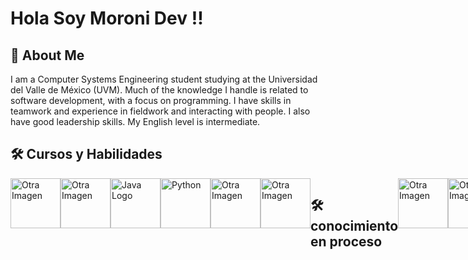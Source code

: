 # Hola Soy Moroni Dev !!
## 🚀 About Me
I am a Computer Systems Engineering student studying at the Universidad del Valle de México (UVM). Much of the knowledge I handle is related to software development, with a focus on programming. I have skills in teamwork and experience in fieldwork and interacting with people. I also have good leadership skills. My English level is intermediate.

## 🛠 Cursos y Habilidades
<div style="display: flex;">
  <a href="URL_DEL_ENLACE_5"><img src="https://imgur.com/yrnw5tN.png" alt="Otra Imagen" width="80"></a>
  <a href="URL_DEL_ENLACE_3"><img src="https://imgur.com/xsJ2cuH.png" alt="Otra Imagen" width="80"></a>
  <a href="URL_DEL_ENLACE_2"><img src="https://imgur.com/BZ7AfFX.png" alt="Java Logo" width="80"></a>
  <a href="URL_DEL_ENLACE_4"><img src="https://imgur.com/WqJuHmp.png" alt="Python" width="80"></a>
  <a href="URL_DEL_ENLACE_7"><img src="https://imgur.com/sg4JPPC.png" alt="Otra Imagen" width="80"></a>
  <a href="URL_DEL_ENLACE_7"><img src="https://imgur.com/oOc491L.png" alt="Otra Imagen" width="80"></a>

## 🛠 conocimiento en proceso 
<div style="display: flex;">
  <a href="URL_DEL_ENLACE_5"><img src="https://imgur.com/3WPJoBy.png" alt="Otra Imagen" width="80"></a>
  <a href="URL_DEL_ENLACE_3"><img src="https://imgur.com/5wsZnXg.png" alt="Otra Imagen" width="80"></a>
  <a href="URL_DEL_ENLACE_2"><img src="https://imgur.com/cb7Adl8.png" alt="Java Logo" width="80"></a>
   <a href="URL_DEL_ENLACE_2"><img src="https://imgur.com/e0wPDVu.png" alt="Java Logo" width="80"></a>

</div>


## 🔗 MIS CERTIFICADOS
<a href="https://1drv.ms/b/s!AgZ-OdfYz8T7gQJfhHogtT0jxh6F"><img src="https://imgur.com/8EGMCIu.png" alt="MIS CERTIFICADOS" width="180"></a>
<a href="https://1drv.ms/b/s!AgZ-OdfYz8T7cXrQLeq3LPFKeJA?e=HdSyjl"><img src="https://i.imgur.com/K6EJBRY.png" alt="MIS CERTIFICADOS" width="180"></a>
<a href="https://1drv.ms/b/s!AgZ-OdfYz8T7b787qj9bJKRxb2s?e=SCUk7w"><img src="https://i.imgur.com/K6EJBRY.png" alt="MIS CERTIFICADOS" width="180"></a>
<a href="https://1drv.ms/b/s!AgZ-OdfYz8T7cI5OjrOH9FPaH7c?e=N4IoOb"><img src="https://i.imgur.com/K6EJBRY.png" alt="MIS CERTIFICADOS" width="180"></a>
<a href="https://1drv.ms/b/s!AgZ-OdfYz8T7diK8jOxquljSNbI?e=DecE4p"><img src="https://i.imgur.com/K6EJBRY.png" alt="MIS CERTIFICADOS" width="180"></a>

## 🔗 Links
[![Instagram](https://img.shields.io/badge/Instagram-E4405F?style=for-the-badge&logo=instagram&logoColor=white)](https://www.instagram.com/moroni.dev/)
[![LinkedIn](https://img.shields.io/badge/linkedin-0A66C2?style=for-the-badge&logo=linkedin&logoColor=white)](https://www.linkedin.com/public-profile/settings)
[![YouTube](https://img.shields.io/badge/youtube-FF0000?style=for-the-badge&logo=youtube&logoColor=white)](https://www.youtube.com/@moroni.dev01)
[![TikTok](https://img.shields.io/badge/tiktok-000000?style=for-the-badge&logo=tiktok&logoColor=white)](http://www.tiktok.com/@moroni.dev)
[![Twitch](https://img.shields.io/badge/twitch-9146FF?style=for-the-badge&logo=twitch&logoColor=white)](https://m.twitch.tv/gazelem01)
[![kick](https://img.shields.io/badge/kick-000000?style=for-the-badge&logo=kickstarter&logoColor=green)](https://kick.com/gazelem)



## Other Common Github Profile Sections
![Logo](https://imgur.com/lEzcOh0.png)





   
